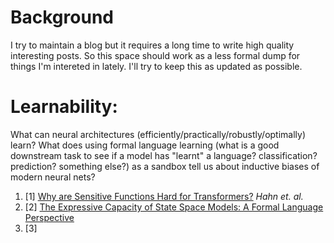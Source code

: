# Background

I try to maintain a blog but it requires a long time to write high quality interesting posts. So this space should work as a less formal dump for things I'm intereted in lately. I'll try to keep this as updated as possible.

# Learnability:

What can neural architectures (efficiently/practically/robustly/optimally) learn? What does using formal language learning (what is a good downstream task to see if a model has "learnt" a language? classification? prediction? something else?) as a sandbox tell us about inductive biases of modern neural nets?

1. \[1\] [Why are Sensitive Functions Hard for Transformers?](https://arxiv.org/pdf/2402.09963) _Hahn et. al._
2. \[2\] [The Expressive Capacity of State Space Models: A Formal Language Perspective](https://arxiv.org/pdf/2405.17394)
3. \[3\] 